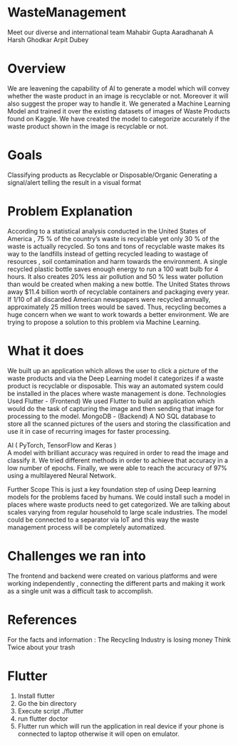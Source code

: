 # WasteManagement
Meet our diverse and international team
Mahabir Gupta
Aaradhanah A
Harsh Ghodkar 
Arpit Dubey
# Overview
We are leavening the capability of AI to generate a model which will convey whether the waste product in an image is recyclable or not. Moreover it will also suggest the proper way to handle it.
We generated a Machine Learning Model and trained it over the existing datasets of images of Waste Products found on Kaggle. We have created the model to categorize accurately if the waste product shown in the image is recyclable or not. 

# Goals
Classifying products as Recyclable or Disposable/Organic
Generating a signal/alert telling the result in a visual format


# Problem Explanation 
According to a statistical analysis conducted in the United States of America , 75 % of the country’s waste is recyclable yet only 30 % of the waste is actually recycled. So tons and tons of recyclable waste makes its way to the landfills instead of getting recycled leading to wastage of resources , soil contamination and harm towards the environment. 
A single recycled plastic bottle saves enough energy to run a 100 watt bulb for 4 hours. It also creates 20% less air pollution and 50 % less water pollution than would be created when making a new bottle.
The United States throws away $11.4 billion worth of recyclable containers and packaging every year. If 1/10 of all discarded American newspapers were recycled annually, approximately 25 million trees would be saved.
Thus, recycling becomes a huge concern when we want to work towards a better environment. We are trying to propose a solution to this problem via Machine Learning. 

# What it does
We built up an application which allows the user to click a picture of the waste products and via the Deep Learning model it categorizes if a waste product is recyclable or disposable. This way an automated system could be installed in the places where waste management is done.
Technologies Used
Flutter - (Frontend)
We used Flutter to build an application which would do the task of capturing the image and then sending that image for processing to the model. 
MongoDB - (Backend)
A  NO SQL database to store all the scanned pictures of the users and storing the classification and use it in case of recurring images for faster processing.

AI ( PyTorch, TensorFlow and Keras )  
A model with brilliant accuracy was required in order to read the image and classify it. We tried different methods in order to achieve that accuracy in a low number of epochs. Finally, we were able to reach the accuracy of 97% using a multilayered Neural Network.

Further Scope 
This is just a key foundation step of using Deep learning models for the problems faced by humans.
We could install such a model in places where waste products need to get categorized. We are talking about scales varying from regular household to large scale industries.
The model could be connected to a separator via IoT and this way the waste management process will be completely automatized.

# Challenges we ran into 
The frontend and backend were created on various platforms and were working independently , connecting the different parts and making it work as a single unit was a difficult task to accomplish. 

# References 
For the facts and information : 
The Recycling Industry is losing money 
Think Twice about your trash 


# Flutter 
1. Install flutter 
2. Go the bin directory 
3. Execute script ./flutter 
4. run flutter doctor 
5. Flutter run which will run the application in real device if your phone 
   is connected to laptop otherwise it will open on emulator.
